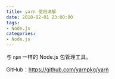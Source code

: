 ```yaml
---
title: yarn 使用详解
date: 2018-02-01 23:00:00
tags:
- Node.js
categories:
- Node.js
---
```


与 `npm` 一样的 Node.js 包管理工具。

GitHub：https://github.com/yarnpkg/yarn

<!--more-->
